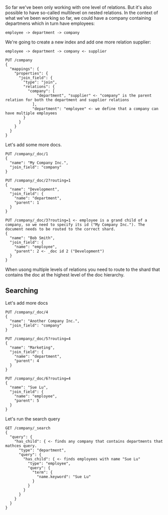 So far we've been only working with one level of relations. But it's also possible to have so-called multilevel on nested relations. In the context of what we've been working so far, we could have a company containing departmens which in turn have employees:

```
employee -> department -> company
```
We're going to create a new index and add one more relation supplier:

```
employee -> department -> company <- supplier
```

```
PUT /company
{
  "mappings": {
    "properties": {
      "join_field": {
        "type": "join",
        "relations": {
          "company": [
              "department", "supplier" <- "company" is the parent relation for both the department and supplier relations
            ],
            "department": "employee" <- we define that a company can have multiple employees
        }
      }
    }
  }
}
```

Let's add some more docs.

```
PUT /company/_doc/1
{
  "name": "My Company Inc.",
  "join_field": "company"
}
```

```
PUT /company/_doc/2?routing=1
{
  "name": "Development",
  "join_field": {
    "name": "department",
    "parent": 1
  }
}
```

```
PUT /company/_doc/3?routing=1 <- employee is a grand child of a company, so we need to specify its id ("My Company Inc."). The document needs to be routed to the correct shard. 
{
  "name": "Bob Smith",
  "join_field": {
    "name": "employee",
    "parent": 2 <- _doc id 2 ("Development")
  }
}
```

When usong multiple levels of relations you need to route to the shard that contains the doc at the highest level of the doc hierarchy. 

## Searching

Let's add more docs

```
PUT /company/_doc/4
{
  "name": "Another Company Inc.",
  "join_field": "company"
}

PUT /company/_doc/5?routing=4
{
  "name": "Marketing",
  "join_field": {
    "name": "department",
    "parent": 4
  }
}

PUT /company/_doc/6?routing=4
{
  "name": "Sue Lu",
  "join_field": {
    "name": "employee",
    "parent": 5
  }
}
```

Let's run the search query

```
GET /company/_search
{
  "query": {
    "has_child": { <- finds any company that contains departments that mathces query. 
      "type": "department",
      "query": {
        "has_child": { <- finds employees with name "Sue Lu"
          "type": "employee",
          "query": {
            "term": {
              "name.keyword": "Sue Lu"
            }
          }
        }
      }
    }
  }
}
```

